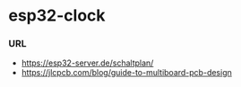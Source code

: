 # esp32-clock

### URL
* https://esp32-server.de/schaltplan/
* https://jlcpcb.com/blog/guide-to-multiboard-pcb-design
